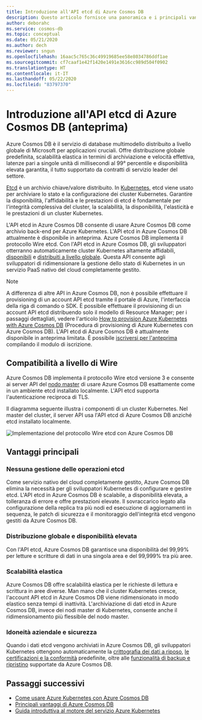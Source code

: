 ```yaml
---
title: Introduzione all'API etcd di Azure Cosmos DB
description: Questo articolo fornisce una panoramica e i principali vantaggi dell'API etcd in Azure Cosmos DB
author: deborahc
ms.service: cosmos-db
ms.topic: conceptual
ms.date: 05/21/2020
ms.author: dech
ms.reviewer: sngun
ms.openlocfilehash: 16aac5c765c36c49919685ee58e8034786ddf1ae
ms.sourcegitcommit: cf7caaf1e42f1420e1491e3616cc989d504f0902
ms.translationtype: HT
ms.contentlocale: it-IT
ms.lasthandoff: 05/22/2020
ms.locfileid: "83797370"
---
```

# <a name="introduction-to-the-azure-cosmos-db-etcd-api-preview"></a>Introduzione all'API etcd di Azure Cosmos DB (anteprima)

Azure Cosmos DB è il servizio di database multimodello distribuito a livello globale di Microsoft per applicazioni cruciali. Offre distribuzione globale predefinita, scalabilità elastica in termini di archiviazione e velocità effettiva, latenze pari a singole unità di millisecondi al 99° percentile e disponibilità elevata garantita, il tutto supportato da contratti di servizio leader del settore.

[Etcd](https://github.com/etcd-io/etcd) è un archivio chiave/valore distribuito. In [Kubernetes](https://kubernetes.io/), etcd viene usato per archiviare lo stato e la configurazione dei cluster Kubernetes. Garantire la disponibilità, l'affidabilità e le prestazioni di etcd è fondamentale per l'integrità complessiva del cluster, la scalabilità, la disponibilità, l'elasticità e le prestazioni di un cluster Kubernetes.

L'API etcd in Azure Cosmos DB consente di usare Azure Cosmos DB come archivio back-end per Azure Kubernetes. L'API etcd in Azure Cosmos DB attualmente è disponibile in anteprima. Azure Cosmos DB implementa il protocollo Wire etcd. Con l'API etcd in Azure Cosmos DB, gli sviluppatori otterranno automaticamente cluster Kubernetes altamente affidabili, [disponibili](high-availability.md) e [distribuiti a livello globale](distribute-data-globally.md). Questa API consente agli sviluppatori di ridimensionare la gestione dello stato di Kubernetes in un servizio PaaS nativo del cloud completamente gestito. 

> [!NOTE]
> A differenza di altre API in Azure Cosmos DB, non è possibile effettuare il provisioning di un account API etcd tramite il portale di Azure, l'interfaccia della riga di comando o SDK. È possibile effettuare il provisioning di un account API etcd distribuendo solo il modello di Resource Manager; per i passaggi dettagliati, vedere l'articolo [How to provision Azure Kubernetes with Azure Cosmos DB](bootstrap-kubernetes-cluster.md) (Procedura di provisioning di Azure Kubernetes con Azure Cosmos DB). L'API etcd di Azure Cosmos DB è attualmente disponibile in anteprima limitata. È possibile [iscriversi per l'anteprima](https://aka.ms/cosmosetcdapi-signup) compilando il modulo di iscrizione.

## <a name="wire-level-compatibility"></a>Compatibilità a livello di Wire

Azure Cosmos DB implementa il protocollo Wire etcd versione 3 e consente ai server API del [nodo master](https://kubernetes.io/docs/concepts/overview/components/) di usare Azure Cosmos DB esattamente come in un ambiente etcd installato localmente. L'API etcd supporta l'autenticazione reciproca di TLS. 

Il diagramma seguente illustra i componenti di un cluster Kubernetes. Nel master del cluster, il server API usa l'API etcd di Azure Cosmos DB anziché etcd installato localmente. 

![Implementazione del protocollo Wire etcd con Azure Cosmos DB](./media/etcd-api-introduction/etcd-api-wire-protocol.png)

## <a name="key-benefits"></a>Vantaggi principali

### <a name="no-etcd-operations-management"></a>Nessuna gestione delle operazioni etcd

Come servizio nativo del cloud completamente gestito, Azure Cosmos DB elimina la necessità per gli sviluppatori Kubernetes di configurare e gestire etcd. L'API etcd in Azure Cosmos DB è scalabile, a disponibilità elevata, a tolleranza di errore e offre prestazioni elevate. Il sovraccarico legato alla configurazione della replica tra più nodi ed esecuzione di aggiornamenti in sequenza, le patch di sicurezza e il monitoraggio dell'integrità etcd vengono gestiti da Azure Cosmos DB.

### <a name="global-distribution--high-availability"></a>Distribuzione globale e disponibilità elevata 

Con l'API etcd, Azure Cosmos DB garantisce una disponibilità del 99,99% per letture e scritture di dati in una singola area e del 99,999% tra più aree. 

### <a name="elastic-scalability"></a>Scalabilità elastica

Azure Cosmos DB offre scalabilità elastica per le richieste di lettura e scrittura in aree diverse.
Man mano che il cluster Kubernetes cresce, l'account API etcd in Azure Cosmos DB viene ridimensionato in modo elastico senza tempi di inattività. L'archiviazione di dati etcd in Azure Cosmos DB, invece dei nodi master di Kubernetes, consente anche il ridimensionamento più flessibile del nodo master. 

### <a name="security--enterprise-readiness"></a>Idoneità aziendale e sicurezza

Quando i dati etcd vengono archiviati in Azure Cosmos DB, gli sviluppatori Kubernetes ottengono automaticamente la [crittografia dei dati a riposo](database-encryption-at-rest.md), [le certificazioni e la conformità](compliance.md) predefinite, oltre alle [funzionalità di backup e ripristino](online-backup-and-restore.md) supportate da Azure Cosmos DB. 

## <a name="next-steps"></a>Passaggi successivi

* [Come usare Azure Kubernetes con Azure Cosmos DB](bootstrap-kubernetes-cluster.md)
* [Principali vantaggi di Azure Cosmos DB](introduction.md)
* [Guida introduttiva al motore del servizio Azure Kubernetes](https://github.com/Azure/aks-engine/blob/master/docs/tutorials/quickstart.md)